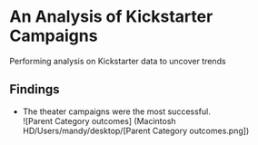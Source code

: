 # An Analysis of Kickstarter Campaigns
Performing analysis on Kickstarter data to uncover trends
## Findings
* The theater campaigns were the most successful.  
![Parent Category outcomes] (Macintosh HD/Users/mandy/desktop/[Parent Category outcomes.png])
